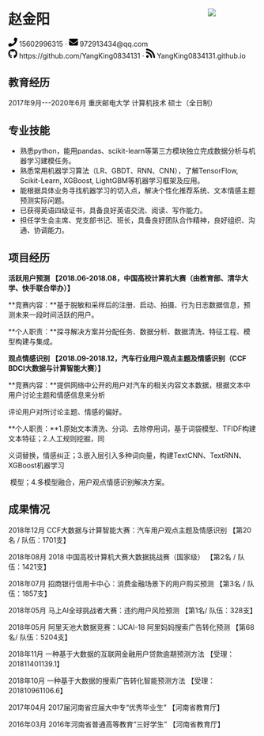  <div align="left">
     <h1>赵金阳 <img align="right" src="image/assets/zjy.jpg" width="100px">                                                     
         </h1>
     <div>
         <span>
             <img src="image/assets/phone-solid.svg" width="18px">
             15602996315
         </span>
         ·
         <span>
             <img src="image/assets/envelope-solid.svg" width="18px">
             972913434@qq.com
         </span>
         <br>
         <span>
             <img src="image/assets/github-brands.svg" width="18px">
             https://github.com/YangKing0834131
         </span>
         ·
         <span>
             <img src="image/assets/rss-solid.svg" width="18px">
             YangKing0834131.github.io
         </span>
     </div>
 </div>


## 教育经历

2017年9月---2020年6月                      重庆邮电大学                      计算机技术                         硕士（全日制）

## 专业技能

- 熟悉python，能用pandas、scikit-learn等第三方模块独立完成数据分析与机器学习建模任务。
- 熟悉常用机器学习算法（LR、GBDT、RNN、CNN），了解TensorFlow, Scikit-Learn, XGBoost, LightGBM等机器学习框架及应用。
- 能根据具体业务寻找机器学习的切入点，解决个性化推荐系统、文本情感主题预测实际问题。
- 已获得英语四级证书，具备良好英语交流、阅读、写作能力。
- 担任学生会主席、党支部书记、班长，具备良好团队合作精神，良好组织、沟通、协调能力。

## 项目经历

**活跃用户预测 【2018.06-2018.08，中国高校计算机大赛（由教育部、清华大学、快手联合举办）】**

**竞赛内容：**基于脱敏和采样后的注册、启动、拍摄、行为日志数据信息，预测未来一段时间活跃的用户。

**个人职责：**探寻解决方案并分配任务、数据分析、数据清洗、特征工程、模型构建与集成。

**观点情感识别 【2018.09-2018.12，汽车行业用户观点主题及情感识别（CCF BDCI大数据与计算智能大赛）】**

**竞赛内容：**提供网络中公开的用户对汽车的相关内容文本数据，根据文本中用户讨论主题和情感信息来分析

评论用户对所讨论主题、情感的偏好。

**个人职责：**1.原始文本清洗、分词、去除停用词，基于词袋模型、TFIDF构建文本特征；2.人工规则挖掘，同

​                   义词替换，情感纠正；3.嵌入层引入多种词向量，构建TextCNN、TextRNN、XGBoost机器学习

​                   模型；4.多模型融合，用户观点情感识别解决方案。

## 成果情况

2018年12月     CCF大数据与计算智能大赛：汽车用户观点主题及情感识别   【第20名 / 队伍：1701支】

2018年08月     2018 中国高校计算机大赛大数据挑战赛（国家级）               【第2名 / 队伍：1421支】

2018年07月     招商银行信用卡中心：消费金融场景下的用户购买预测          【第3名 / 队伍：1857支】

2018年05月     马上AI全球挑战者大赛：违约用户风险预测                              【第1名/ 队伍：328支】

2018年05月     阿里天池大数据竞赛：IJCAI-18 阿里妈妈搜索广告转化预测    【第68名/ 队伍：5204支】

2018年11月     一种基于大数据的互联网金融用户贷款逾期预测方法              【受理：201811401139.1】

2018年10月     一种基于大数据的搜索广告转化智能预测方法                          【受理：201810961106.6】

2017年04月     2017届河南省应届大中专“优秀毕业生”                                      【河南省教育厅】

2016年03月    2016年河南省普通高等教育“三好学生”                                       【河南省教育厅】